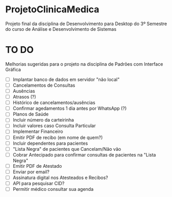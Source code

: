 # ProjetoClinicaMedica
Projeto final da disciplina de Desenvolvimento para Desktop do 3º Semestre do curso de Análise e Desenvolvimento de Sistemas

# TO DO

Melhorias sugeridas para o projeto na disciplina de Padrões com Interface Gráfica

- [ ] Implantar banco de dados em servidor "não local"
- [ ] Cancelamentos de Consultas
- [ ] Ausências
- [ ] Atrasos (?)
- [ ] Histórico de cancelamentos/ausências
- [ ] Confirmar agedamentos 1 dia antes por WhatsApp (?)
- [ ] Planos de Saúde
- [ ] Incluir número da carteirinha
- [ ] Incluir valores caso Consulta Particular
- [ ] Implementar Financeiro
- [ ] Emitir PDF de recibo (em nome de quem?)
- [ ] Incluir dependentes para pacientes
- [ ] "Lista Negra" de pacientes que Cancelam/Não vão
- [ ] Cobrar Antecipado para confirmar consultas de pacientes na "Lista Negra"
- [ ] Emitir PDF de Atestado
- [ ] Enviar por email?
- [ ] Assinatura digital nos Atesteados e Recibos?
- [ ] API para pesquisar CID?
- [ ] Permitir médico consultar sua agenda
